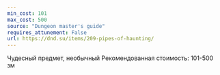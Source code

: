 ```yaml
---
min_cost: 101
max_cost: 500
source: "Dungeon master's guide"
requires_attunement: False
url: https://dnd.su/items/209-pipes-of-haunting/
---
```


Чудесный предмет, необычный
Рекомендованная стоимость: 101-500 зм